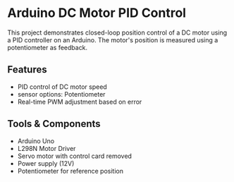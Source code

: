 # Arduino DC Motor PID Control

This project demonstrates closed-loop position control of a DC motor using a PID controller on an Arduino. The motor's position is measured using a potentiometer as feedback.

## Features

- PID control of DC motor speed
- sensor options: Potentiometer
- Real-time PWM adjustment based on error

## Tools & Components

- Arduino Uno
- L298N Motor Driver
- Servo motor with control card removed
- Power supply (12V)
- Potentiometer for reference position
